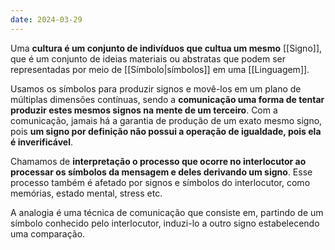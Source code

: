 ```yaml
---
date: 2024-03-29
---
```



Uma **cultura é um conjunto de indivíduos que cultua um mesmo** [[Signo]], que é um conjunto de ideias materiais ou abstratas que podem ser representadas por meio de [[Símbolo|símbolos]] em uma [[Linguagem]].

Usamos os símbolos para produzir signos e movê-los em um plano de múltiplas dimensões contínuas, sendo a **comunicação uma forma de tentar produzir estes mesmos signos na mente de um terceiro**. Com a comunicação, jamais há a garantia de produção de um exato mesmo signo, pois **um signo por definição não possui a operação de igualdade, pois ela é inverificável**.

Chamamos de **interpretação o processo que ocorre no interlocutor ao processar os símbolos da mensagem e deles derivando um signo**. Esse processo também é afetado por signos e símbolos do interlocutor, como memórias, estado mental, stress etc.

A analogia é uma técnica de comunicação que consiste em, partindo de um símbolo conhecido pelo interlocutor, induzi-lo a outro signo estabelecendo uma comparação.
